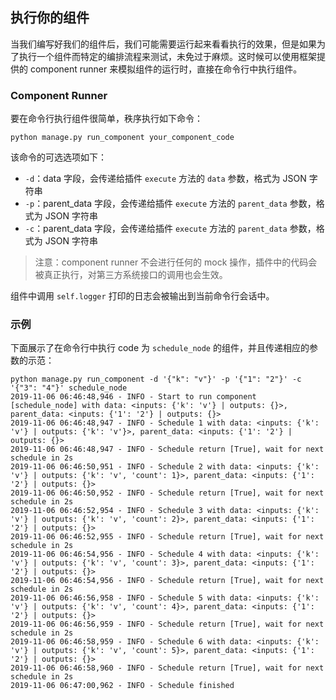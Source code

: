 ## 执行你的组件

当我们编写好我们的组件后，我们可能需要运行起来看看执行的效果，但是如果为了执行一个组件而特定的编排流程来测试，未免过于麻烦。这时候可以使用框架提供的 component runner 来模拟组件的运行时，直接在命令行中执行组件。

### Component Runner

要在命令行执行组件很简单，秩序执行如下命令：

```shel
python manage.py run_component your_component_code
```

该命令的可选选项如下：

- `-d`：data 字段，会传递给插件 `execute` 方法的 `data` 参数，格式为 JSON 字符串
- `-p`：parent_data 字段，会传递给插件 `execute` 方法的 `parent_data` 参数，格式为 JSON 字符串
- `-c`：parent_data 字段，会传递给插件 `execute` 方法的 `parent_data` 参数，格式为 JSON 字符串

> 注意：component runner 不会进行任何的 mock 操作，插件中的代码会被真正执行，对第三方系统接口的调用也会生效。

组件中调用 `self.logger` 打印的日志会被输出到当前命令行会话中。

### 示例

下面展示了在命令行中执行 code 为 `schedule_node` 的组件，并且传递相应的参数的示范：

```shell
python manage.py run_component -d '{"k": "v"}' -p '{"1": "2"}' -c '{"3": "4"}' schedule_node
2019-11-06 06:46:48,946 - INFO - Start to run component [schedule_node] with data: <inputs: {'k': 'v'} | outputs: {}>, parent_data: <inputs: {'1': '2'} | outputs: {}>
2019-11-06 06:46:48,947 - INFO - Schedule 1 with data: <inputs: {'k': 'v'} | outputs: {'k': 'v'}>, parent_data: <inputs: {'1': '2'} | outputs: {}>
2019-11-06 06:46:48,947 - INFO - Schedule return [True], wait for next schedule in 2s
2019-11-06 06:46:50,951 - INFO - Schedule 2 with data: <inputs: {'k': 'v'} | outputs: {'k': 'v', 'count': 1}>, parent_data: <inputs: {'1': '2'} | outputs: {}>
2019-11-06 06:46:50,952 - INFO - Schedule return [True], wait for next schedule in 2s
2019-11-06 06:46:52,954 - INFO - Schedule 3 with data: <inputs: {'k': 'v'} | outputs: {'k': 'v', 'count': 2}>, parent_data: <inputs: {'1': '2'} | outputs: {}>
2019-11-06 06:46:52,955 - INFO - Schedule return [True], wait for next schedule in 2s
2019-11-06 06:46:54,956 - INFO - Schedule 4 with data: <inputs: {'k': 'v'} | outputs: {'k': 'v', 'count': 3}>, parent_data: <inputs: {'1': '2'} | outputs: {}>
2019-11-06 06:46:54,956 - INFO - Schedule return [True], wait for next schedule in 2s
2019-11-06 06:46:56,958 - INFO - Schedule 5 with data: <inputs: {'k': 'v'} | outputs: {'k': 'v', 'count': 4}>, parent_data: <inputs: {'1': '2'} | outputs: {}>
2019-11-06 06:46:56,959 - INFO - Schedule return [True], wait for next schedule in 2s
2019-11-06 06:46:58,959 - INFO - Schedule 6 with data: <inputs: {'k': 'v'} | outputs: {'k': 'v', 'count': 5}>, parent_data: <inputs: {'1': '2'} | outputs: {}>
2019-11-06 06:46:58,960 - INFO - Schedule return [True], wait for next schedule in 2s
2019-11-06 06:47:00,962 - INFO - Schedule finished
```